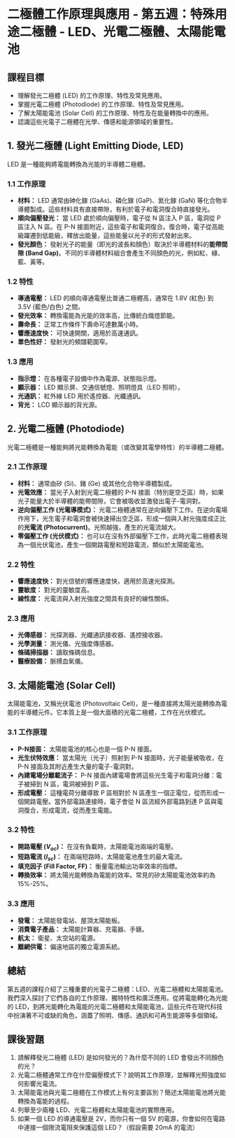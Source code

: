 # 二極體工作原理與應用 - 第五週：特殊用途二極體 - LED、光電二極體、太陽能電池

## 課程目標
*   理解發光二極體 (LED) 的工作原理、特性及常見應用。
*   掌握光電二極體 (Photodiode) 的工作原理、特性及常見應用。
*   了解太陽能電池 (Solar Cell) 的工作原理、特性及在能量轉換中的應用。
*   認識這些光電子二極體在光學、傳感和能源領域的重要性。

## 1. 發光二極體 (Light Emitting Diode, LED)

LED 是一種能夠將電能轉換為光能的半導體二極體。

### 1.1 工作原理
*   **材料：** LED 通常由砷化鎵 (GaAs)、磷化鎵 (GaP)、氮化鎵 (GaN) 等化合物半導體製成。這些材料具有直接帶隙，有利於電子和電洞復合時直接發光。
*   **順向偏壓發光：** 當 LED 處於順向偏壓時，電子從 N 區注入 P 區，電洞從 P 區注入 N 區。在 P-N 接面附近，這些電子和電洞復合。復合時，電子從高能級躍遷到低能級，釋放出能量，這些能量以光子的形式發射出來。
*   **發光顏色：** 發射光子的能量（即光的波長和顏色）取決於半導體材料的**能帶間隙 (Band Gap)**。不同的半導體材料組合會產生不同顏色的光，例如紅、綠、藍、黃等。

### 1.2 特性
*   **導通電壓：** LED 的順向導通電壓比普通二極體高，通常在 1.8V (紅色) 到 3.5V (藍色/白色) 之間。
*   **發光效率：** 轉換電能為光能的效率高，比傳統白熾燈節能。
*   **壽命長：** 正常工作條件下壽命可達數萬小時。
*   **響應速度快：** 可快速開關，適用於高速通訊。
*   **單色性好：** 發射光的頻譜範圍窄。

### 1.3 應用
*   **指示燈：** 在各種電子設備中作為電源、狀態指示燈。
*   **顯示器：** LED 顯示屏、交通信號燈、照明燈具（LED 照明）。
*   **光通訊：** 紅外線 LED 用於遙控器、光纖通訊。
*   **背光：** LCD 顯示器的背光源。

## 2. 光電二極體 (Photodiode)

光電二極體是一種能夠將光能轉換為電能（或改變其電學特性）的半導體二極體。

### 2.1 工作原理
*   **材料：** 通常由矽 (Si)、鍺 (Ge) 或其他化合物半導體製成。
*   **光電效應：** 當光子入射到光電二極體的 P-N 接面（特別是空乏區）時，如果光子能量大於半導體的能帶間隙，它會被吸收並激發出電子-電洞對。
*   **逆向偏壓工作 (光電導模式)：** 光電二極體通常在逆向偏壓下工作。在逆向電場作用下，光生電子和電洞會被快速掃出空乏區，形成一個與入射光強度成正比的**光電流 (Photocurrent)**。光照越強，產生的光電流越大。
*   **零偏壓工作 (光伏模式)：** 也可以在沒有外部偏壓下工作，此時光電二極體表現為一個光伏電池，產生一個開路電壓和短路電流，類似於太陽能電池。

### 2.2 特性
*   **響應速度快：** 對光信號的響應速度快，適用於高速光探測。
*   **靈敏度：** 對光的靈敏度高。
*   **線性度：** 光電流與入射光強度之間具有良好的線性關係。

### 2.3 應用
*   **光傳感器：** 光探測器、光纖通訊接收器、遙控接收器。
*   **光學測量：** 測光儀、光強度傳感器。
*   **條碼掃描器：** 讀取條碼信息。
*   **醫療設備：** 脈搏血氧儀。

## 3. 太陽能電池 (Solar Cell)

太陽能電池，又稱光伏電池 (Photovoltaic Cell)，是一種直接將太陽光能轉換為電能的半導體元件。它本質上是一個大面積的光電二極體，工作在光伏模式。

### 3.1 工作原理
*   **P-N接面：** 太陽能電池的核心也是一個 P-N 接面。
*   **光生伏特效應：** 當太陽光（光子）照射到 P-N 接面時，光子能量被吸收，在 P-N 接面及其附近產生大量的電子-電洞對。
*   **內建電場分離載流子：** P-N 接面內建電場會將這些光生電子和電洞分離：電子被掃到 N 區，電洞被掃到 P 區。
*   **形成電壓：** 這種電荷分離導致 P 區相對於 N 區產生一個正電位，從而形成一個開路電壓。當外部電路連接時，電子會從 N 區流經外部電路到達 P 區與電洞復合，形成電流，從而產生電能。

### 3.2 特性
*   **開路電壓 ($V_{oc}$)：** 在沒有負載時，太陽能電池兩端的電壓。
*   **短路電流 ($I_{sc}$)：** 在兩端短路時，太陽能電池產生的最大電流。
*   **填充因子 (Fill Factor, FF)：** 衡量電池輸出功率效率的指標。
*   **轉換效率：** 將太陽光能轉換為電能的效率。常見的矽太陽能電池效率約為 15%-25%。

### 3.3 應用
*   **發電：** 太陽能發電站、屋頂太陽能板。
*   **消費電子產品：** 太陽能計算器、充電器、手錶。
*   **航太：** 衛星、太空站的電源。
*   **離網供電：** 偏遠地區的獨立電源系統。

## 總結
第五週的課程介紹了三種重要的光電子二極體：LED、光電二極體和太陽能電池。我們深入探討了它們各自的工作原理、獨特特性和廣泛應用。從將電能轉化為光能的 LED，到將光能轉化為電能的光電二極體和太陽能電池，這些元件在現代科技中扮演著不可或缺的角色，涵蓋了照明、傳感、通訊和可再生能源等多個領域。

## 課後習題
1.  請解釋發光二極體 (LED) 是如何發光的？為什麼不同的 LED 會發出不同顏色的光？
2.  光電二極體通常工作在什麼偏壓模式下？說明其工作原理，並解釋光照強度如何影響光電流。
3.  太陽能電池與光電二極體在工作模式上有何主要區別？簡述太陽能電池將光能轉換為電能的過程。
4.  列舉至少兩種 LED、光電二極體和太陽能電池的實際應用。
5.  如果一個 LED 的導通電壓是 2V，而你只有一個 5V 的電源，你會如何在電路中連接一個限流電阻來保護這個 LED？（假設需要 20mA 的電流）
